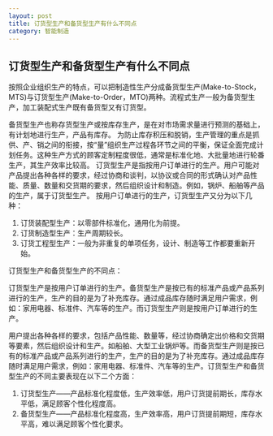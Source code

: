 ```yaml
---
layout: post
title: 订货型生产和备货型生产有什么不同点
category: 智能制造
---
```



## 订货型生产和备货型生产有什么不同点

按照企业组织生产的特点，可以把制造性生产分成备货型生产(Make-to-Stock，MTS)与订货型生产(Make-to-Order，MTO)两种。流程式生产一般为备货型生产，加工装配式生产既有备货型又有订货型。

备货型生产也称存货型生产或按库存生产，是在对市场需求量进行预测的基础上，有计划地进行生产，产品有库存。
为防止库存积压和脱销，生产管理的重点是抓供、产、销之间的衔接，按“量”组织生产过程各环节之间的平衡，保证全面完成计划任务。这种生产方式的顾客定制程度很低，通常是标准化地、大批量地进行轮番生产，其生产效率比较高。
订货型生产是指按用户订单进行的生产。用户可能对产品提出各种各样的要求，经过协商和谈判，以协议或合同的形式确认对产品性能、质量、数量和交货期的要求，然后组织设计和制造。例如，锅炉、船舶等产品的生产，属于订货型生产。
按用户订单进行的生产，订货型生产又分为以下几种：

1. 订货装配型生产：以零部件标准化，通用化为前提。
2. 订货制造型生产：生产周期较长。
3. 订货工程型生产：一般为非重复的单项任务，设计、制造等工作都要重新开始。

订货型生产和备货型生产的不同点：

订货型生产是按用户订单进行的生产。备货型生产是按已有的标准产品或产品系列进行的生产，生产的目的是为了补充库存。通过成品库存随时满足用户需求，例如：家用电器、标准件、汽车等的生产。而订货型生产则是按用户订单进行的生产。

用户提出各种各样的要求，包括产品性能、数量等，经过协商确定出价格和交货期等要素，然后组织设计和生产。如船舶、大型工业锅炉等。而备货型生产则是按已有的标准产品或产品系列进行的生产，生产的目的是为了补充库存。通过成品库存随时满足用户需求，例如：家用电器、标准件、汽车等的生产。订货型生产和备货型生产的不同主要表现在以下二个方面：

1. 订货型生产——产品标准化程度低，生产效率低，用户订货提前期长，库存水平低，满足顾客个性化程度高。
2. 备货型生产——产品标准化程度高，生产效率高，用户订货提前期短，库存水平高，难以满足顾客个性化要求。